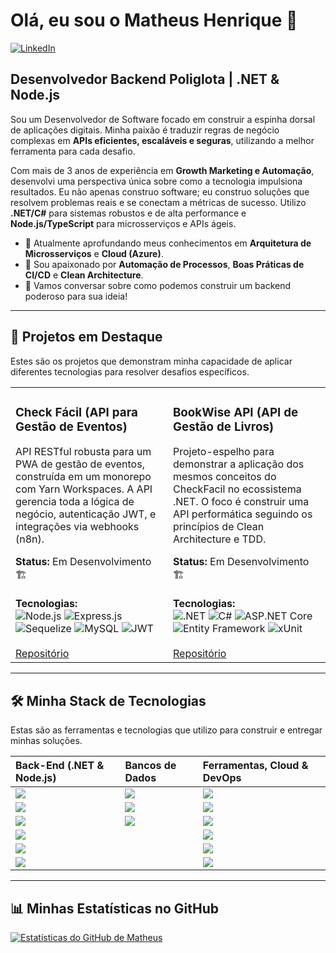 # Olá, eu sou o Matheus Henrique 👋

<a href="" target="_blank">
  <img alt="LinkedIn" src="https://img.shields.io/badge/LinkedIn-Matheus_Henrique-0077B5?style=for-the-badge&logo=linkedin">
</a>

## Desenvolvedor Backend Poliglota | .NET & Node.js

Sou um Desenvolvedor de Software focado em construir a espinha dorsal de aplicações digitais. Minha paixão é traduzir regras de negócio complexas em **APIs eficientes, escaláveis e seguras**, utilizando a melhor ferramenta para cada desafio.

Com mais de 3 anos de experiência em **Growth Marketing e Automação**, desenvolvi uma perspectiva única sobre como a tecnologia impulsiona resultados. Eu não apenas construo software; eu construo soluções que resolvem problemas reais e se conectam a métricas de sucesso. Utilizo **.NET/C#** para sistemas robustos e de alta performance e **Node.js/TypeScript** para microsserviços e APIs ágeis.

- 🔭 Atualmente aprofundando meus conhecimentos em **Arquitetura de Microsserviços** e **Cloud (Azure)**.
- 🌱 Sou apaixonado por **Automação de Processos**, **Boas Práticas de CI/CD** e **Clean Architecture**.
- 💬 Vamos conversar sobre como podemos construir um backend poderoso para sua ideia!

---

## 🚀 Projetos em Destaque

Estes são os projetos que demonstram minha capacidade de aplicar diferentes tecnologias para resolver desafios específicos.

<table width="100%">
  <tr>
    <td width="50%" valign="top">
      <h3>Check Fácil (API para Gestão de Eventos)</h3>
      <p>API RESTful robusta para um PWA de gestão de eventos, construída em um monorepo com Yarn Workspaces. A API gerencia toda a lógica de negócio, autenticação JWT, e integrações via webhooks (n8n).</p>
      <strong>Status:</strong> Em Desenvolvimento 🏗️
      <br>
      <br>
      <strong>Tecnologias:</strong>
      <div>
        <img alt="Node.js" src="https://img.shields.io/badge/-Node.js-339933?style=for-the-badge&logo=node.js&logoColor=white" />
        <img alt="Express.js" src="https://img.shields.io/badge/-Express-000000?style=for-the-badge&logo=express&logoColor=white" />
        <img alt="Sequelize" src="https://img.shields.io/badge/-Sequelize-52B0E7?style=for-the-badge&logo=sequelize&logoColor=white" />
        <img alt="MySQL" src="https://img.shields.io/badge/-MySQL-4479A1?style=for-the-badge&logo=mysql&logoColor=white" />
        <img alt="JWT" src="https://img.shields.io/badge/-JWT-000000?style=for-the-badge&logo=json-web-tokens&logoColor=white" />
      </div>
      <br>
      <a href="">Repositório</a>
    </td>
    <td width="50%" valign="top">
      <h3>BookWise API (API de Gestão de Livros)</h3>
      <p>Projeto-espelho para demonstrar a aplicação dos mesmos conceitos do CheckFacil no ecossistema .NET. O foco é construir uma API performática seguindo os princípios de Clean Architecture e TDD.</p>
      <strong>Status:</strong> Em Desenvolvimento 🏗️
      <br>
      <br>
      <strong>Tecnologias:</strong>
      <div>
        <img alt=".NET" src="https://img.shields.io/badge/-.NET-512BD4?style=for-the-badge&logo=dotnet&logoColor=white" />
        <img alt="C#" src="https://img.shields.io/badge/-C%23-239120?style=for-the-badge&logo=c-sharp&logoColor=white" />
        <img alt="ASP.NET Core" src="https://img.shields.io/badge/-ASP.NET_Core-512BD4?style=for-the-badge&logo=asp.net-core&logoColor=white" />
        <img alt="Entity Framework" src="https://img.shields.io/badge/-Entity_Framework-512BD4?style=for-the-badge&logo=.net&logoColor=white" />
        <img alt="xUnit" src="https://img.shields.io/badge/-xUnit-172836?style=for-the-badge&logo=xunit&logoColor=white" />
      </div>
      <br>
      <a href="">Repositório</a>
    </td>
  </tr>
</table>

---

## 🛠️ Minha Stack de Tecnologias

Estas são as ferramentas e tecnologias que utilizo para construir e entregar minhas soluções.

| Back-End (.NET & Node.js) | Bancos de Dados | Ferramentas, Cloud & DevOps |
| :--- | :--- | :--- |
| ![][c-sharp] | ![][mysql] | ![][git] |
| ![][dotnet] | ![][sql-server] | ![][github] |
| ![][node-js] | ![][mongodb] | ![][docker] |
| ![][typescript] | | ![][azure] |
| ![][asp-net-core] | | ![][postman] |
| ![][sequelize] | | ![][vs-code] |


[c-sharp]: https://img.shields.io/badge/-C%23-239120?style=for-the-badge&logo=c-sharp&logoColor=white
[dotnet]: https://img.shields.io/badge/-.NET-512BD4?style=for-the-badge&logo=dotnet&logoColor=white
[asp-net-core]: https://img.shields.io/badge/-ASP.NET_Core-512BD4?style=for-the-badge&logo=asp.net-core&logoColor=white
[node-js]: https://img.shields.io/badge/-Node.js-339933?style=for-the-badge&logo=node.js&logoColor=white
[typescript]: https://img.shields.io/badge/-TypeScript-3178C6?style=for-the-badge&logo=typescript&logoColor=white
[sequelize]: https://img.shields.io/badge/-Sequelize-52B0E7?style=for-the-badge&logo=sequelize&logoColor=white
[mysql]: https://img.shields.io/badge/-MySQL-4479A1?style=for-the-badge&logo=mysql&logoColor=white
[sql-server]: https://img.shields.io/badge/-SQL_Server-CC2927?style=for-the-badge&logo=microsoft-sql-server&logoColor=white
[mongodb]: https://img.shields.io/badge/-MongoDB-47A248?style=for-the-badge&logo=mongodb&logoColor=white
[git]: https://img.shields.io/badge/-Git-F05032?style=for-the-badge&logo=git&logoColor=white
[github]: https://img.shields.io/badge/-GitHub-181717?style=for-the-badge&logo=github&logoColor=white
[docker]: https://img.shields.io/badge/-Docker-2496ED?style=for-the-badge&logo=docker&logoColor=white
[azure]: https://img.shields.io/badge/-Azure-0078D4?style=for-the-badge&logo=microsoft-azure&logoColor=white
[postman]: https://img.shields.io/badge/-Postman-FF6C37?style=for-the-badge&logo=postman&logoColor=white
[vs-code]: https://img.shields.io/badge/-VS_Code-007ACC?style=for-the-badge&logo=visual-studio-code&logoColor=white

---

## 📊 Minhas Estatísticas no GitHub

[![Estatísticas do GitHub de Matheus](https://github-readme-stats.vercel.app/api?username=&count_private=true&show_icons=true&theme=radical&hide_border=true&card_width=500)](https://github.com/anuraghazra/github-readme-stats)
